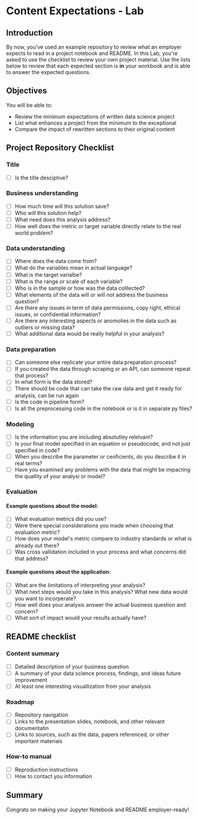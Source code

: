 # Content Expectations - Lab


## Introduction

By now, you've used an example repository to review what an employer expects to read in a project notebook and README. In this Lab, you're asked to use the checklist to review your own project material. Use the lists below to review that each expected section is **in** your workbook and is able to answer the expected questions.

## Objectives

You will be able to:

- Review the minimum expectations of written data science project
- List what enhances a project from the minimum to the exceptional
- Compare the impact of rewritten sections to their original content


## Project Repository Checklist

### Title

   - [ ] Is the title desciptive?
  
### Business understanding

   - [ ] How much time will this solution save?
   - [ ] Who will this solution help?
   - [ ] What need does this analysis address?
   - [ ] How well does the metric or target variable directly relate to the real world problem?
   
### Data understanding

   - [ ] Where does the data come from?
   - [ ] What do the variables mean in actual language?
   - [ ] What is the target varialbe?
   - [ ] What is the range or scale of each variable?
   - [ ] Who is in the sample or how was the data colllected?
   - [ ] What elements of the data will or will not address the business question?
   - [ ] Are there any issues in term of data permissions, copy right, ethical issues, or confidential information?
   - [ ] Are there any interesting aspects or anomolies in the data such as outliers or missing data?
   - [ ] What additional data would be really helpful in your analysis?

### Data preparation

   - [ ] Can someone else replicate your entire data preparation process?
   - [ ] If you created the data through scraping or an API, can someone repeat that process?
   - [ ] In what form is the data stored?
   - [ ] There should be code that can take the raw data and get it ready for analysis, can be run again
   - [ ] Is the code in pipeline form?
   - [ ] Is all the preprocessing code in the notebook or is it in separate py files?
   
### Modeling

   - [ ] Is the information you are including absolutley relelvant?
   - [ ] Is your final model specified in an equation or pseudocode, and not just specified in code?
   - [ ] When you describe the parameter or ceoficients, do you describe it in real terms?
   - [ ] Have you examined any problems with the data that might be impacting the quallity of your analysi or model?
 
### Evaluation

#### Example questions about the model:
- [ ] What evaluation metrics did you use?
- [ ] Were there special considerations you made when choosing that evaluation metric?
- [ ] How does your model's metric compare to industry standards or what is already out there?
- [ ] Was cross vallidation included in your process and what concerns did that address?

#### Example questions about the application:

- [ ] What are the limitations of interpreting your analysis?
- [ ] What next steps would you take in this analysis? What new data would you want to incorperate?
- [ ] How well does your analysis answer the actual business question and concern?
- [ ] What sort of impact would your results actually have?

## README checklist

### Content summary

  - [ ] Detailed description of your business question
  - [ ] A summary of your data science process, findings, and ideas future improvement
  - [ ] At least one interesting visuallization from your analysis

### Roadmap
  - [ ] Repository navigation
  - [ ] Links to the presentation slides, notebook, and other relevant documentatin
  - [ ] Links to sources, such as the data, papers referenced, or other important materials

### How-to manual

  - [ ] Reproduction instructions
  - [ ] How to contact you information

## Summary

Congrats on making your Jupyter Notebook and README employer-ready!
